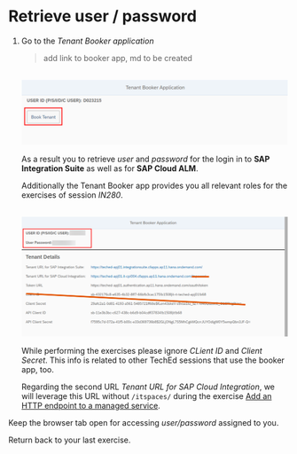 # Retrieve user / password

1. Go to the *Tenant Booker application* 

    > add link to booker app, md to be created

    <br>![](/exercises/ex1/images/BookerApp.png)
  
   As a result you to retrieve *user* and *password* for the login in to **SAP Integration Suite** as well as for **SAP Cloud ALM**. 
   
   Additionally the Tenant Booker app provides you all relevant roles for the exercises of session *IN280*.
   
   <br>![](/exercises/ex1/images/BookerAppResult.png)   
     
   While performing the exercises please ignore *CLient ID* and *Client Secret*. This info is related to other TechEd sessions that use the booker app, too.
   
   Regarding the second URL *Tenant URL for SAP Cloud Integration*, we will leverage this URL without `/itspaces/` during the exercise [Add an HTTP endpoint to a managed service](/exercises/ex1/ex12).

Keep the browser tab open for accessing *user/password* assigned to you.

Return back to your last exercise.

